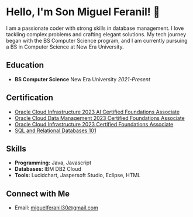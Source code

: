 # Hello, I'm Son Miguel Feranil! 👋

I am a passionate coder with strong skills in database management. I love tackling complex problems and crafting elegant solutions. My tech journey began with the BS Computer Science program, and I am currently pursuing a BS in Computer Science at New Era University.

## Education

- **BS Computer Science**
  New Era University
  _2021-Present_

## Certification

- [Oracle Cloud Infrastructure 2023 AI Certified Foundations Associate](Certification_links_here)
- [Oracle Cloud Data Management 2023 Certified Foundations Associate](https://catalog-education.oracle.com/pls/certview/sharebadge?id=2F08FB3ED5BFBE51CDB9EED0B3085E72C23A50CB274272DFCDA16E3DECF16CD9&fbclid=IwAR12CTNEprk8EYvuZwrcGXNPeakJz4jNKULofy2onR9YfN9-Pz8X9uLHrKo)
- [Oracle Cloud Infrastructure 2023 Certified Foundations Associate](https://catalog-education.oracle.com/pls/certview/sharebadge?id=571CE6CD00180D8EDDE138228CC8BA825315CAC6CFDDF800E439B08C150A6EF6&fbclid=IwAR2FIs_0cI6YVzzH_lB4jDLLOppgEGVwu0R9ky2SyILvEfRUK4UvzV_rpZQ)
- [SQL and Relational Databases 101](https://courses.cognitiveclass.ai/certificates/62f188fa9c084d4eb06d3e9859bbc32d)

## Skills

- **Programming:** Java, Javascript
- **Databases:** IBM DB2 Cloud
- **Tools:** Lucidchart, Jaspersoft Studio, Eclipse, HTML

## Connect with Me

- Email: miguelferanil30@gmail.com
